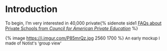 <!-- Renders to byrnehollander/_site/index.html -->

# Introduction
To begin, I’m very interested in 40,000 private{% sidenote side1 [FAQs about Private Schools from *Council for American Private Education*](http://www.capenet.org/facts.html) %}

<!-- {% marginnote margin1 %} {% image https://i.imgur.com/P85mrQz.jpg 348 150 raw %} {% endmarginnote %} -->

{% image https://i.imgur.com/P85mrQz.jpg 2560 1700 %}
<span><font size="-1">An early mockup I made of Notist's 'group view'<font size="-1">

<!-- {% blockquote Gilles Deleuze and Felix Guattari (42) %}
Content
{% endblockquote %} -->

<!-- bundle install
bundle exec jekyll serve --baseurl '' -->
